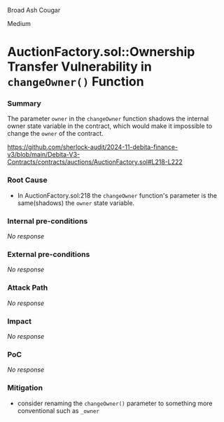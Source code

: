 Broad Ash Cougar

Medium

# AuctionFactory.sol::Ownership Transfer Vulnerability in `changeOwner()` Function

### Summary

The parameter `owner` in the `changeOwner` function shadows the internal owner state variable in the contract, which would make it impossible to change the `owner` of the contract.

https://github.com/sherlock-audit/2024-11-debita-finance-v3/blob/main/Debita-V3-Contracts/contracts/auctions/AuctionFactory.sol#L218-L222

### Root Cause

- In AuctionFactory.sol:218 the `changeOwner` function's parameter is the same(shadows) the `owner` state variable.

### Internal pre-conditions

_No response_

### External pre-conditions

_No response_

### Attack Path

_No response_

### Impact

_No response_

### PoC

_No response_

### Mitigation

- consider renaming the `changeOwner()` parameter to something more conventional such as `_owner`
